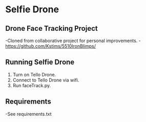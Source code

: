 # Selfie Drone

## Drone Face Tracking Project

-Cloned from collaborative project for personal improvements.
-https://github.com/Kstims/5510IronBlimps/

## Running Selfie Drone

1. Turn on Tello Drone.
2. Connect to Tello Drone via wifi.
3. Run faceTrack.py.

## Requirements

-See requirements.txt



